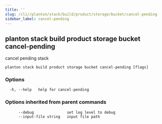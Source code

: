 ```yaml
---
title: ''
slug: /cli//planton/stack/build/product/storage/bucket/cancel-pending
sidebar_label: cancel-pending
---
```

## planton stack build product storage bucket cancel-pending

cancel pending stack

```
planton stack build product storage bucket cancel-pending [flags]
```

### Options

```
  -h, --help   help for cancel-pending
```

### Options inherited from parent commands

```
      --debug               set log level to debug
      --input-file string   input file path
```

